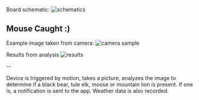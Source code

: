 ## 
Board schematic:
![schematics](https://github.com/PaulTR/GoCodeColorado-IoT-ML/blob/master/schematic.png?raw=true)

## Mouse Caught :)

Example image taken from camera:
![camera sample](https://github.com/PaulTR/GoCodeColorado-IoT-ML/blob/master/mice.jpg)


Results from analysis
![results](https://github.com/PaulTR/GoCodeColorado-IoT-ML/blob/master/results.png)


--

Device is triggered by motion, takes a picture, analyzes the image to determine if a black bear, tule elk, moose or mountain lion is present. If one is, a notification is sent to the app. Weather data is also recorded.

